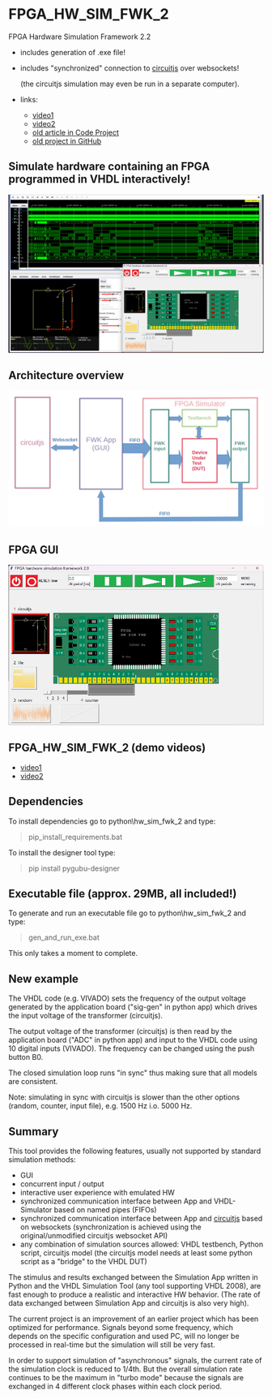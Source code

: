 # FPGA_HW_SIM_FWK_2  

FPGA Hardware Simulation Framework 2.2

  - includes generation of .exe file!
  - includes "synchronized" connection to [circuitjs](https://www.falstad.com/circuit/) over websockets!
  
    (the circuitjs simulation may even be run in a separate computer).
  - links:

    - [video1](https://youtu.be/OznmQC0OJ48)
    - [video2](https://youtu.be/F2Q6Gl9-56A)
    - [old article in Code Project](https://www.codeproject.com/Articles/5329919/FPGA-Hardware-Simulation-Framework-FPGA-HW-SIM-FWK "FPGA_HW_SIM_FWK Article in Code Project")
    - [old project in GitHub](https://github.com/ClarkFieseln/FPGA_HW_SIM_FWK)

## Simulate hardware containing an FPGA programmed in VHDL interactively!

![plot](./img/simulation.png)

## Architecture overview

![plot](./img/architecture_overview.png)

## FPGA GUI

![plot](./img/fpga_gui.png)

## FPGA_HW_SIM_FWK_2 (demo videos)

  - [video1](https://youtu.be/OznmQC0OJ48)
  - [video2](https://youtu.be/F2Q6Gl9-56A)

## Dependencies
To install dependencies go to python\hw_sim_fwk_2 and type:

  > pip_install_requirements.bat
  
To install the designer tool type:

  > pip install pygubu-designer
  
## Executable file (approx. 29MB, all included!)
To generate and run an executable file go to python\hw_sim_fwk_2 and type:

  > gen_and_run_exe.bat

This only takes a moment to complete.


## New example
The VHDL code (e.g. VIVADO) sets the frequency of the output voltage generated by the application board ("sig-gen" in python app) which drives the input voltage of the transformer (circuitjs). 

The output voltage of the transformer (circuitjs) is then read by the application board ("ADC" in python app) and input to the VHDL code using 10 digital inputs (VIVADO).
The frequency can be changed using the push button B0.

The closed simulation loop runs "in sync" thus making sure that all models are consistent.

Note: simulating in sync with circuitjs is slower than the other options (random, counter, input file), e.g. 1500 Hz i.o. 5000 Hz.


## Summary
This tool provides the following features, usually not supported by standard simulation methods:
  - GUI
  - concurrent input / output
  - interactive user experience with emulated HW
  - synchronized communication interface between App and VHDL-Simulator based on named pipes (FIFOs)
  - synchronized communication interface between App and [circuitjs](https://www.falstad.com/circuit/) based on websockets
    (synchronization is achieved using the original/unmodified circuitjs websocket API)
  - any combination of simulation sources allowed: VHDL testbench, Python script, circuitjs model
    (the circuitjs model needs at least some python script as a "bridge" to the VHDL DUT)
  
The stimulus and results exchanged between the Simulation App written in Python and the
VHDL Simulation Tool (any tool supporting VHDL 2008), are fast enough to produce a realistic and interactive HW behavior.
(The rate of data exchanged between Simulation App and circuitjs is also very high).

The current project is an improvement of an earlier project which has been optimized for performance.
Signals beyond some frequency, which depends on the specific configuration and used PC, will no longer be processed in real-time but the simulation will still be very fast.

In order to support simulation of "asynchronous" signals, the current rate of the simulation clock is reduced to 1/4th. But the overall simulation rate continues to be the maximum in "turbo mode" because the signals are exchanged in 4 different clock phases within each clock period.
